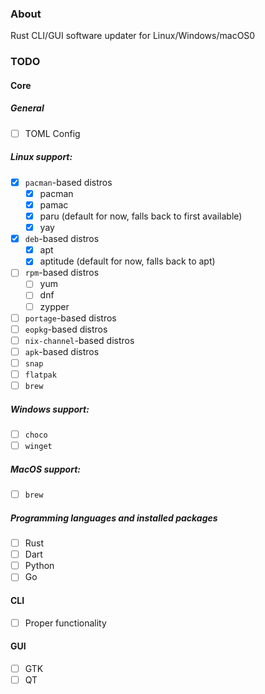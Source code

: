 ### About

Rust CLI/GUI software updater for Linux/Windows/macOS0

### TODO

#### Core

##### General

* [ ] TOML Config 

##### Linux support:

* [x] `pacman`-based distros
  * [x] pacman
  * [x] pamac
  * [x] paru (default for now, falls back to first available)
  * [x] yay
* [x] `deb`-based distros
  * [x] apt 
  * [x] aptitude (default for now, falls back to apt)
* [ ] `rpm`-based distros
  * [ ] yum 
  * [ ] dnf 
  * [ ] zypper 
* [ ] `portage`-based distros
* [ ] `eopkg`-based distros
* [ ] `nix-channel`-based distros
* [ ] `apk`-based distros
* [ ] `snap`
* [ ] `flatpak`
* [ ] `brew`

##### Windows support:
* [ ] `choco`
* [ ] `winget`

##### MacOS support:
* [ ] `brew`

##### Programming languages and installed packages
* [ ] Rust
* [ ] Dart
* [ ] Python
* [ ] Go

#### CLI
* [ ] Proper functionality

#### GUI
* [ ] GTK
* [ ] QT
